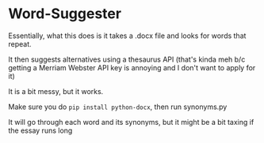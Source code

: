 # Word-Suggester

Essentially, what this does is it takes a .docx file and looks for words that repeat.

It then suggests alternatives using a thesaurus API (that's kinda meh b/c getting a Merriam Webster API key is annoying and I don't want to apply for it)

It is a bit messy, but it works.

Make sure you do `pip install python-docx`, then run synonyms.py

It will go through each word and its synonyms, but it might be a bit taxing if the essay runs long
